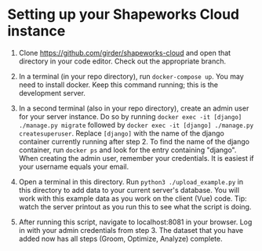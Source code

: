 # Setting up your Shapeworks Cloud instance

1. Clone https://github.com/girder/shapeworks-cloud and open that directory in your code editor. Check out the appropriate branch.

2. In a terminal (in your repo directory), run `docker-compose up`. You may need to install docker. Keep this command running; this is the development server.

3. In a second terminal (also in your repo directory), create an admin user for your server instance. Do so by running `docker exec -it [django] ./manage.py migrate` followed by `docker exec -it [django] ./manage.py createsuperuser`. Replace `[django]` with the name of the django container currently running after step 2. To find the name of the django container, run `docker ps` and look for the entry containing "django". When creating the admin user, remember your credentials. It is easiest if your username equals your email.

4. Open a terminal in this directory. Run `python3 ./upload_example.py` in this directory to add data to your current server's database. You will work with this example data as you work on the client (Vue) code. Tip: watch the server printout as you run this to see what the script is doing.

5. After running this script, navigate to localhost:8081 in your browser. Log in with your admin credentials from step 3. The dataset that you have added now has all steps (Groom, Optimize, Analyze) complete.
